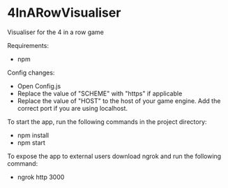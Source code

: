 # 4InARowVisualiser
Visualiser for the 4 in a row game

Requirements:
- npm

Config changes:
- Open Config.js
- Replace the value of "SCHEME" with "https" if applicable
- Replace the value of "HOST" to the host of your game engine. Add the correct port if you are using localhost.

To start the app, run the following commands in the project directory:
- npm install
- npm start

To expose the app to external users download ngrok and run the following command:
- ngrok http 3000
